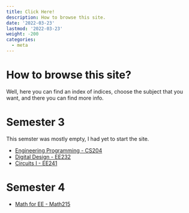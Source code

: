 ```yaml
---
title: Click Here!
description: How to browse this site.
date: '2022-03-23'
lastmod: '2022-03-23'
weight: -200
categories:
  - meta
---
```


# How to browse this site?
Well, here you can find an index of indices, choose the subject that
you want, and there you can find more info.

# Semester 3
This semster was mostly empty, I had yet to start the site.

- [Engineering Programming - CS204](/p/sem3/engineering-programing/)
- [Digital Design - EE232](/p/sem3/digital-logic/)
- [Circuits I - EE241](/p/sem3/circuits1/)

# Semester 4

- [Math for EE - Math215](/p/math-for-ee/)

<!-- Electonics -->
<!-- Circuits II -->
<!-- Multivariate Calc -->
